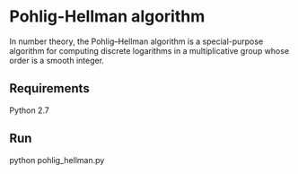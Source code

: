
# Pohlig-Hellman algorithm

In number theory, the Pohlig–Hellman algorithm  is a special-purpose algorithm for computing discrete logarithms in a multiplicative group whose order is a smooth integer.

## Requirements
Python 2.7

## Run
python pohlig_hellman.py
